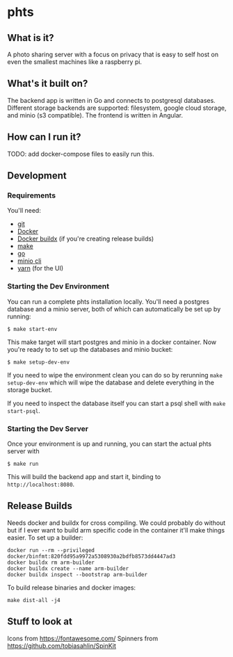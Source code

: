 # phts

## What is it?

A photo sharing server with a focus on privacy that is easy to self host on even the smallest machines like a raspberry pi.

## What's it built on?

The backend app is written in Go and connects to postgresql databases. Different storage backends are supported: filesystem, google cloud storage, and minio (s3 compatible). The frontend is written in Angular.

## How can I run it?

TODO: add docker-compose files to easily run this.


## Development

### Requirements

You'll need:

* [git](https://git-scm.com/)
* [Docker](https://www.docker.com/products/docker-desktop)
* [Docker buildx](https://docs.docker.com/buildx/working-with-buildx/) (if you're creating release builds)
* [make](https://www.gnu.org/software/make/)
* [go](https://golang.org/)
* [minio cli](https://github.com/minio/mc)
* [yarn](https://yarnpkg.com/) (for the UI)

### Starting the Dev Environment

You can run a complete phts installation locally. You'll need a postgres database and a minio server, both of which can automatically be set up by running:

```
$ make start-env
```
This make target will start postgres and minio in a docker container. Now you're ready to to set up the databases and minio bucket:
```
$ make setup-dev-env
```
If you need to wipe the environment clean you can do so by rerunning `make setup-dev-env` which will wipe the database and delete everything in the storage bucket.

If you need to inspect the database itself you can start a psql shell with `make start-psql`.

### Starting the Dev Server

Once your environment is up and running, you can start the actual phts server with
```
$ make run
```

This will build the backend app and start it, binding to `http://localhost:8080`.

## Release Builds

Needs docker and buildx for cross compiling. We could probably do without but if I ever want to build arm specific code in the container it'll make things easier. To set up a builder:
```
docker run --rm --privileged docker/binfmt:820fdd95a9972a5308930a2bdfb8573dd4447ad3
docker buildx rm arm-builder
docker buildx create --name arm-builder
docker buildx inspect --bootstrap arm-builder
```

To build release binaries and docker images:

```
make dist-all -j4
```

## Stuff to look at

Icons from https://fontawesome.com/
Spinners from https://github.com/tobiasahlin/SpinKit
